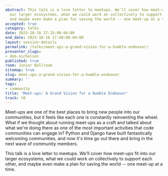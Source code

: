 ```yaml
---
abstract: This talk is a love letter to meetups. We'll cover how meet-ups fit into
  our larger ecosystems, what we could work on collectively to support each other,
  and maybe even make a plan for saving the world -- one meet-up at a time.
accepted: true
category: talks
date: 2023-10-16 17:15:00-04:00
end_date: 2023-10-16 17:40:00-04:00
layout: session-details
permalink: /talks/meet-ups-a-grand-vision-for-a-humble-endeavor/
presenter_slugs:
- deb-nicholson
published: true
room: Junior Ballroom
sitemap: true
slug: meet-ups-a-grand-vision-for-a-humble-endeavor
summary: ''
tags:
- community
title: 'Meet-ups: A Grand Vision for a Humble Endeavor'
track: t0
---
```


Meet-ups are one of the best places to bring new people into our communities, but it feels like each one is constantly reinventing the wheel. What if we thought about running meet-ups as a craft and talked about what we're doing there as one of the most important activities that code communities can engage in? Python and Django have built fantastically welcoming communities, and now it's time go out there and bring in the next wave of community members.  

This talk is a love letter to meetups. We'll cover how meet-ups fit into our larger ecosystems, what we could work on collectively to support each other, and maybe even make a plan for saving the world -- one meet-up at a time.